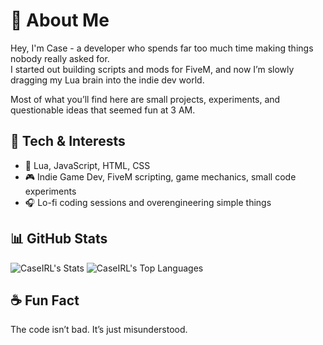# 👋 About Me

Hey, I'm Case - a developer who spends far too much time making things nobody really asked for.  
I started out building scripts and mods for FiveM, and now I’m slowly dragging my Lua brain into the indie dev world.  

Most of what you’ll find here are small projects, experiments, and questionable ideas that seemed fun at 3 AM.  

## 🧠 Tech & Interests
- 🧩 Lua, JavaScript, HTML, CSS  
- 🎮 Indie Game Dev, FiveM scripting, game mechanics, small code experiments  
- 🎧 Lo-fi coding sessions and overengineering simple things  

## 📊 GitHub Stats
![CaseIRL's Stats](https://github-readme-stats.vercel.app/api?username=CaseIRL&theme=dark&show_icons=true&hide_border=true&count_private=true)
![CaseIRL's Top Languages](https://github-readme-stats.vercel.app/api/top-langs/?username=CaseIRL&theme=dark&show_icons=true&hide_border=true&layout=compact)

## ☕ Fun Fact
The code isn’t bad. It’s just misunderstood.

